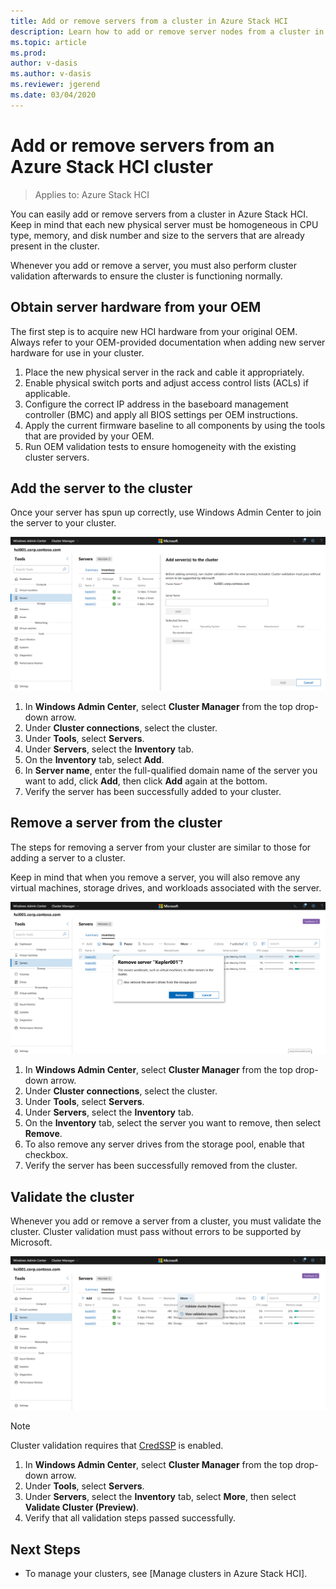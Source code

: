 ```yaml
---
title: Add or remove servers from a cluster in Azure Stack HCI
description: Learn how to add or remove server nodes from a cluster in Azure Stack HCI 
ms.topic: article
ms.prod: 
author: v-dasis
ms.author: v-dasis
ms.reviewer: jgerend
ms.date: 03/04/2020
---
```


# Add or remove servers from an Azure Stack HCI cluster

>Applies to: Azure Stack HCI

You can easily add or remove servers from a cluster in Azure Stack HCI. Keep in mind that each new physical server must be homogeneous in CPU type, memory, and disk number and size to the servers that are already present in the cluster.

Whenever you add or remove a server, you must also perform cluster validation afterwards to ensure the cluster is functioning normally.

## Obtain server hardware from your OEM ##

The first step is to acquire new HCI hardware from your original OEM. Always refer to your OEM-provided documentation when adding new server hardware for use in your cluster.

1. Place the new physical server in the rack and cable it appropriately.
1. Enable physical switch ports and adjust access control lists (ACLs) if applicable.
1. Configure the correct IP address in the baseboard management controller (BMC) and apply all BIOS settings per OEM instructions.
1. Apply the current firmware baseline to all components by using the tools that are provided by your OEM.
1. Run OEM validation tests to ensure homogeneity with the existing cluster servers.

## Add the server to the cluster ##

Once your server has spun up correctly, use Windows Admin Center to join the server to your cluster.

![Add server node](media/manage-cluster/add-server.png)

1. In **Windows Admin Center**, select **Cluster Manager** from the top drop-down arrow.
1. Under **Cluster connections**, select the cluster.
1. Under **Tools**, select **Servers**.
1. Under **Servers**, select the **Inventory** tab.
1. On the **Inventory** tab, select **Add**.
1. In **Server name**, enter the full-qualified domain name of the server you want to add, click **Add**, then click **Add** again at the bottom.
1. Verify the server has been successfully added to your cluster.

## Remove a server from the cluster ##

The steps for removing a server from your cluster are similar to those for adding a server to a cluster.

Keep in mind that when you remove a server, you will also remove any virtual machines, storage drives, and workloads associated with the server.

![Remove server node](media/manage-cluster/remove-server.png)

1. In **Windows Admin Center**, select **Cluster Manager** from the top drop-down arrow.
1. Under **Cluster connections**, select the cluster.
1. Under **Tools**, select **Servers**.
1. Under **Servers**, select the **Inventory** tab.
1. On the **Inventory** tab, select the server you want to remove, then select **Remove**.
1. To also remove any server drives from the storage pool, enable that checkbox.
1. Verify the server has been successfully removed from the cluster.

## Validate the cluster ##

Whenever you add or remove a server from a cluster, you must validate the cluster. Cluster validation must pass without errors to be supported by Microsoft.

![Validate cluster](media//manage-cluster/validate-cluster.png)

> [!NOTE]
> Cluster validation requires that [CredSSP](https://docs.microsoft.com/windows-server/manage/windows-admin-center/understand/faq#does-windows-admin-center-use-credssp) is enabled.

1. In **Windows Admin Center**, select **Cluster Manager** from the top drop-down arrow.
1. Under **Tools**, select **Servers**.
1. Under **Servers**, select the **Inventory** tab, select **More**, then select **Validate Cluster (Preview)**.
1. Verify that all validation steps passed successfully.

## Next Steps ##

 - To manage your clusters, see [Manage clusters in Azure Stack HCI].